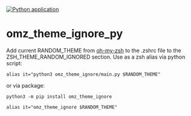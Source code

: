 [![Python application](https://github.com/paterit/omz_theme_ignore_py/actions/workflows/python-app.yml/badge.svg)](https://github.com/paterit/omz_theme_ignore_py/actions/workflows/python-app.yml)

# omz_theme_ignore_py

Add current RANDOM_THEME from [oh-my-zsh](https://ohmyz.sh) to the .zshrc file to the ZSH_THEME_RANDOM_IGNORED section. Use as a zsh alias via python script:

`alias it="python3 omz_theme_ignore/main.py $RANDOM_THEME"`

or via package:

`python3 -m pip install omz_theme_ignore`

`alias it="omz_theme_ignore $RANDOM_THEME"`
